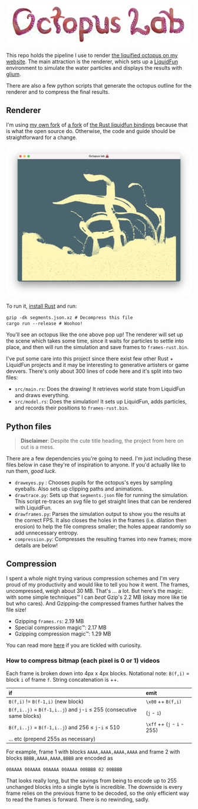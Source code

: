 ![Octopus Lab](images/octopuslab.png)

This repo holds the pipeline I use to render [the liquified octopus on my website](https://ryanis.cool). The main attraction is the renderer, which sets up a [LiquidFun](https://google.github.io/liquidfun/) environment to simulate the water particles and displays the results with [glium](https://docs.rs/glium).

There are also a few python scripts that generate the octopus outline for the renderer and to compress the final results.

## Renderer

I'm using [my own fork](https://github.com/rianadon/liquidfun-rust) of [a fork](https://github.com/Manishearth/liquidfun-rust) of [the Rust liquidfun bindings](https://github.com/rjanicek/liquidfun-rust) because that is what the open source do. Otherwise, the code and guide should be straightforward for a change.

<p align="center"><img alt="Screenshot of renderer window" width="600" src="images/screenshot.png"/></p>

To run it, [install Rust](https://www.rust-lang.org/tools/install) and run:

```fish
gzip -dk segments.json.xz # Decompress this file
cargo run --release # Woohoo!
```

You'll see an octopus like the one above pop up! The renderer will set up the scene which takes some time, since it waits for particles to settle into place, and then will run the simulation and save frames to `frames-rust.bin`.

I've put some care into this project since there exist few other Rust + LiquidFun projects and it may be interesting to generative artisters or game devvers. There's only about 300 lines of code here and it's split into two files:
- `src/main.rs`: Does the drawing! It retrieves world state from LiquidFun and draws everything.
- `src/model.rs`: Does the simulation! It sets up LiquidFun, adds particles, and records their positions to `frames-rust.bin`.

## Python files

> **Disclaimer**: Despite the cute title heading, the project from here on out is a mess.

There are a few dependencies you're going to need. I'm just including these files below in case they're of inspiration to anyone. If you'd actually like to run them, *good luck*.

- `draweyes.py` : Chooses pupils for the octopus's eyes by sampling eyeballs. Also sets up clipping paths and animations.
- `drawtrace.py`: Sets up that `segments.json` file for running the simulation. This script re-traces an svg file to get straight lines that can be rendered with LiquidFun.
- `drawframes.py`: Parses the simulation output to show you the results at the correct FPS. It also closes the holes in the frames (i.e. dilation then erosion) to help the file compress smaller; the holes appear randomly so add unnecessary entropy.
- `compression.py`: Compresses the resulting frames into new frames; more details are below!

## Compression

I spent a whole night trying various compression schemes and I'm very proud of my productivity and would like to tell you how it went. The frames, uncompressed, weigh about 30 MB. That's ... a lot. But here's the magic: with some simple techniques™ I can *beat* Gzip's 2.2 MB (okay more like tie but who cares). And Gzipping-the compressed frames further halves the file size!

- Gzipping `frames.rs`: 2.19 MB
- Special compression magic™: 2.17 MB
- Gzipping compression magic™: 1.29 MB

You can read more [here](compression.md) if you are tickled with curiosity.

### How to compress bitmap (each pixel is 0 or 1) videos

Each frame is broken down into 4px x 4px blocks. Notational note: `B(f,i)` = block `i` of frame `f`. String concatenation is ++.

| if                                                                      | emit                        |
|:------------------------------------------------------------------------|:----------------------------|
| `B(f,i)` != `B(f-1,i)` (new block)                                      | `\x00` ++ `B(f,i)`          |
| `B(f,i..j)` = `B(f-1,i..j`) and `j`-`i` ≤ 255 (consecutive same blocks) | (`j` - `i`)                 |
| `B(f,i..j)` = `B(f-1,i..j`) and 256 ≤ `j`-`i` ≤ 510                     | `\xff` ++ (`j` - `i` - 255) |
| ... etc (prepend 255s as necessary)                                     |                             |

For example, frame 1 with blocks `AAAA,AAAA,AAAA,AAAA` and frame 2 with blocks `BBBB,AAAA,AAAA,BBBB` are encoded as

    00AAAA 00AAAA 00AAAA 00AAAA 00BBBB 02 00BBBB

That looks really long, but the savings from being to encode up to 255 unchanged blocks into a single byte is incredible. The downside is every frame relies on the previous frame to be decoded, so the only efficient way to read the frames is forward. There is no rewinding, sadly.
